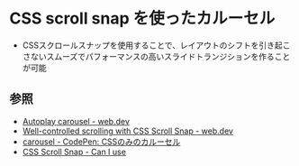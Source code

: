 # CSS scroll snap を使ったカルーセル

- CSSスクロールスナップを使用することで、レイアウトのシフトを引き起こさないスムーズでパフォーマンスの高いスライドトランジションを作ることが可能


## 参照

- [Autoplay carousel - web.dev](https://web.dev/patterns/web-vitals-patterns/carousels/carousel-autoplay/)
- [Well-controlled scrolling with CSS Scroll Snap - web.dev](https://web.dev/css-scroll-snap/)
- [carousel - CodePen: CSSのみのカルーセル](https://codepen.io/prathkum/pen/bGBOzXj)
- [CSS Scroll Snap - Can I use](https://caniuse.com/?search=scroll%20snap)
